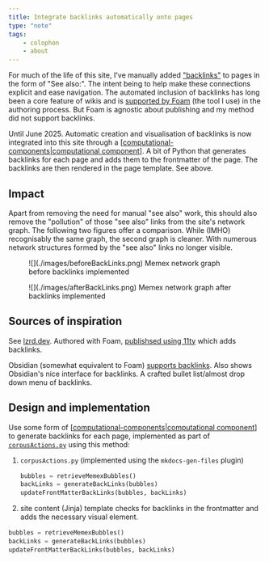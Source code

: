 ```yaml
---
title: Integrate backlinks automatically onto pages
type: "note"
tags: 
    - colophon
    - about
---
```


For much of the life of this site, I've manually added ["backlinks"](https://en.wikipedia.org/wiki/Backlink) to pages in the form of "See also:". The intent being to help make these connections explicit and ease navigation. The automated inclusion of backlinks has long been a core feature of wikis and is [supported by Foam](https://foambubble.github.io/foam/user/features/backlinking) (the tool I use) in the authoring process. But Foam is agnostic about publishing and my method did not support backlinks.

Until June 2025. Automatic creation and visualisation of backlinks is now integrated into this site through a [[computational-components|computational component]]. A bit of Python that generates backlinks for each page and adds them to the frontmatter of the page. The backlinks are then rendered in the page template. See above.

## Impact

Apart from removing the need for manual "see also" work, this should also remove the "pollution" of those "see also" links from the site's network graph. The following two figures offer a comparison. While (IMHO) recognisably the same graph, the second graph is cleaner. With numerous network structures formed by the "see also" links no longer visible.

<figure markdown>
![](./images/beforeBackLinks.png)
<caption>Memex network graph before backlinks implemented</caption>
</figure>

<figure markdown>
![](./images/afterBackLinks.png)
<caption>Memex network graph after backlinks implemented</caption>
</figure>

## Sources of inspiration

See [lzrd.dev](https://lzrd.dev/memex/athena). Authored with Foam, [publishsed using 11ty](https://gitlab.com/lzrddev/athena) which adds backlinks.

Obsidian (somewhat equivalent to Foam) [supports backlinks](https://www.notion.com/help/create-links-and-backlinks). Also shows Obsidian's nice interface for backlinks. A crafted bullet list/almost drop down menu of backlinks.

## Design and implementation

Use some form of [[computational-components|computational component]] to generate backlinks for each page, implemented as part of [`corpusActions.py`](https://github.com/djplaner/memex/blob/master/util/generators/corpusActions.py) using this method:

1. `corpusActions.py` (implemented using the `mkdocs-gen-files` plugin) 
    ```python
    bubbles = retrieveMemexBubbles()
    backLinks = generateBackLinks(bubbles)
    updateFrontMatterBackLinks(bubbles, backLinks)
    ```

2. site content (Jinja) template checks for backlinks in the frontmatter and adds the necessary visual element.

```python
bubbles = retrieveMemexBubbles()
backLinks = generateBackLinks(bubbles)
updateFrontMatterBackLinks(bubbles, backLinks)
```

[//begin]: # "Autogenerated link references for markdown compatibility"
[computational-components|computational component]: computational-components "Computational components"
[//end]: # "Autogenerated link references"